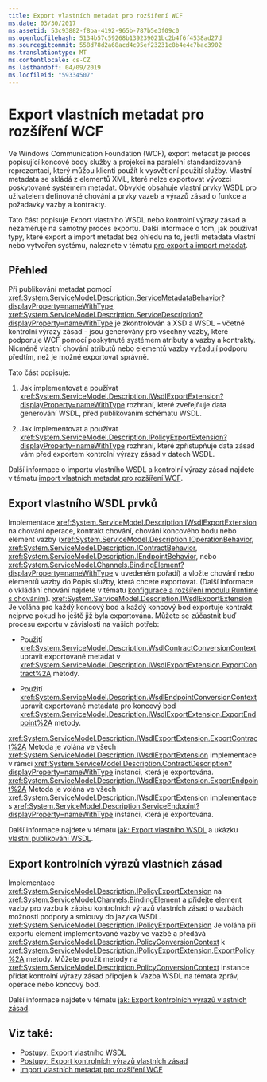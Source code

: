 ```yaml
---
title: Export vlastních metadat pro rozšíření WCF
ms.date: 03/30/2017
ms.assetid: 53c93882-f8ba-4192-965b-787b5e3f09c0
ms.openlocfilehash: 5134b57c59268b139239021bc2b4f6f4538ad27d
ms.sourcegitcommit: 558d78d2a68acd4c95ef23231c8b4e4c7bac3902
ms.translationtype: MT
ms.contentlocale: cs-CZ
ms.lasthandoff: 04/09/2019
ms.locfileid: "59334507"
---
```

# <a name="exporting-custom-metadata-for-a-wcf-extension"></a>Export vlastních metadat pro rozšíření WCF
Ve Windows Communication Foundation (WCF), export metadat je proces popisující koncové body služby a projekci na paralelní standardizované reprezentaci, který můžou klienti použít k vysvětlení použití služby. Vlastní metadata se skládá z elementů XML, které nelze exportovat vývozci poskytované systémem metadat. Obvykle obsahuje vlastní prvky WSDL pro uživatelem definované chování a prvky vazeb a výrazů zásad o funkce a požadavky vazby a kontrakty.  
  
 Tato část popisuje Export vlastního WSDL nebo kontrolní výrazy zásad a nezaměřuje na samotný proces exportu. Další informace o tom, jak používat typy, které export a import metadat bez ohledu na to, jestli metadata vlastní nebo vytvořen systému, naleznete v tématu [pro export a import metadat](../../../../docs/framework/wcf/feature-details/exporting-and-importing-metadata.md).  
  
## <a name="overview"></a>Přehled  
 Při publikování metadat pomocí <xref:System.ServiceModel.Description.ServiceMetadataBehavior?displayProperty=nameWithType>, <xref:System.ServiceModel.Description.ServiceDescription?displayProperty=nameWithType> je zkontrolován a XSD a WSDL – včetně kontrolní výrazy zásad - jsou generovány pro všechny vazby, které podporuje WCF pomocí poskytnuté systémem atributy a vazby a kontrakty. Nicméně vlastní chování atributů nebo elementů vazby vyžadují podporu předtím, než je možné exportovat správně.  
  
 Tato část popisuje:  
  
1. Jak implementovat a používat <xref:System.ServiceModel.Description.IWsdlExportExtension?displayProperty=nameWithType> rozhraní, které zveřejňuje data generování WSDL, před publikováním schématu WSDL.  
  
2. Jak implementovat a používat <xref:System.ServiceModel.Description.IPolicyExportExtension?displayProperty=nameWithType> rozhraní, které zpřístupňuje data zásad vám před exportem kontrolní výrazy zásad v datech WSDL.  
  
 Další informace o importu vlastního WSDL a kontrolní výrazy zásad najdete v tématu [import vlastních metadat pro rozšíření WCF](../../../../docs/framework/wcf/extending/importing-custom-metadata-for-a-wcf-extension.md).  
  
## <a name="exporting-custom-wsdl-elements"></a>Export vlastního WSDL prvků  
 Implementace <xref:System.ServiceModel.Description.IWsdlExportExtension> na chování operace, kontrakt chování, chování koncového bodu nebo element vazby (<xref:System.ServiceModel.Description.IOperationBehavior>, <xref:System.ServiceModel.Description.IContractBehavior>, <xref:System.ServiceModel.Description.IEndpointBehavior>, nebo <xref:System.ServiceModel.Channels.BindingElement?displayProperty=nameWithType> v uvedeném pořadí) a vložte chování nebo elementů vazby do Popis služby, která chcete exportovat. (Další informace o vkládání chování najdete v tématu [konfigurace a rozšíření modulu Runtime s chováním](../../../../docs/framework/wcf/extending/configuring-and-extending-the-runtime-with-behaviors.md)). <xref:System.ServiceModel.Description.IWsdlExportExtension> Je volána pro každý koncový bod a každý koncový bod exportuje kontrakt nejprve pokud ho ještě již byla exportována. Můžete se zúčastnit buď procesu exportu v závislosti na vašich potřeb:  
  
-   Použití <xref:System.ServiceModel.Description.WsdlContractConversionContext> upravit exportované metadat v <xref:System.ServiceModel.Description.IWsdlExportExtension.ExportContract%2A> metody.  
  
-   Použití <xref:System.ServiceModel.Description.WsdlEndpointConversionContext> upravit exportované metadata pro koncový bod <xref:System.ServiceModel.Description.IWsdlExportExtension.ExportEndpoint%2A> metody.  
  
 <xref:System.ServiceModel.Description.IWsdlExportExtension.ExportContract%2A> Metoda je volána ve všech <xref:System.ServiceModel.Description.IWsdlExportExtension> implementace v rámci <xref:System.ServiceModel.Description.ContractDescription?displayProperty=nameWithType> instanci, která je exportována.  <xref:System.ServiceModel.Description.IWsdlExportExtension.ExportEndpoint%2A> Metoda je volána ve všech <xref:System.ServiceModel.Description.IWsdlExportExtension> implementace s <xref:System.ServiceModel.Description.ServiceEndpoint?displayProperty=nameWithType> instanci, která je exportována.  
  
 Další informace najdete v tématu [jak: Export vlastního WSDL](../../../../docs/framework/wcf/extending/how-to-export-custom-wsdl.md) a ukázku [vlastní publikování WSDL](../../../../docs/framework/wcf/samples/custom-wsdl-publication.md).  
  
## <a name="exporting-custom-policy-assertions"></a>Export kontrolních výrazů vlastních zásad  
 Implementace <xref:System.ServiceModel.Description.IPolicyExportExtension> na <xref:System.ServiceModel.Channels.BindingElement> a přidejte element vazby pro vazbu k zápisu kontrolních výrazů vlastních zásad o vazbách možnosti podpory a smlouvy do jazyka WSDL. <xref:System.ServiceModel.Description.IPolicyExportExtension> Je volána při exportu element implementované vazby ve vazbě a předává <xref:System.ServiceModel.Description.PolicyConversionContext> k <xref:System.ServiceModel.Description.IPolicyExportExtension.ExportPolicy%2A> metody. Můžete použít metody na <xref:System.ServiceModel.Description.PolicyConversionContext> instance přidat kontrolní výrazy zásad připojen k Vazba WSDL na témata zpráv, operace nebo koncový bod.  
  
 Další informace najdete v tématu [jak: Export kontrolních výrazů vlastních zásad](../../../../docs/framework/wcf/extending/how-to-export-custom-policy-assertions.md).  
  
## <a name="see-also"></a>Viz také:

- [Postupy: Export vlastního WSDL](../../../../docs/framework/wcf/extending/how-to-export-custom-wsdl.md)
- [Postupy: Export kontrolních výrazů vlastních zásad](../../../../docs/framework/wcf/extending/how-to-export-custom-policy-assertions.md)
- [Import vlastních metadat pro rozšíření WCF](../../../../docs/framework/wcf/extending/importing-custom-metadata-for-a-wcf-extension.md)
